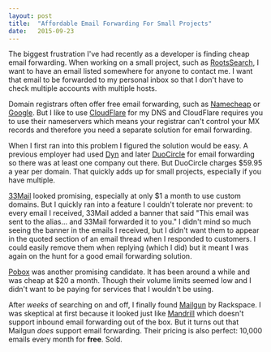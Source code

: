```yaml
---
layout: post
title:  "Affordable Email Forwarding For Small Projects"
date:   2015-09-23
---
```


The biggest frustration I've had recently as a developer is finding cheap email
forwarding. When working on a small project, such as [RootsSearch](https://rootssearch.io),
I want to have an email listed somewhere for anyone to contact me. I want that 
email to be forwarded to my personal inbox so that I don't have to check multiple
accounts with multiple hosts.

Domain registrars often offer free email forwarding, such as 
[Namecheap](https://www.namecheap.com/) or [Google](https://domains.google.com).
But I like to use [CloudFlare](https://www.cloudflare.com/) for my DNS and 
CloudFlare requires you to use their nameservers which means your registrar
can't control your MX records and therefore you need a separate solution for 
email forwarding.

When I first ran into this problem I figured the solution would be easy. A previous
employer had used [Dyn](http://dyn.com/email/dyn-email-forward/) and later
[DuoCircle](http://www.duocircle.com/services/email-forwarding) for email forwarding
so there was at least one company out there. But DuoCircle charges $59.95 a year
per domain. That quickly adds up for small projects, especially if you have multiple.

[33Mail](http://www.33mail.com/) looked promising, especially at only $1 a month
to use custom domains. But I quickly ran into a feature I couldn't tolerate nor
prevent: to every email I received, 33Mail added a banner that said 
"This email was sent to the alias... and 33Mail forwarded it to you." I didn't
mind so much seeing the banner in the emails I received, but I didn't want them to appear
in the quoted section of an email thread when I responded to customers. I could
easily remove them when replying (which I did) but it meant I was again on the
hunt for a good email forwarding solution.

[Pobox](https://www.pobox.com/pricing) was another promising candidate. It has
been around a while and was cheap at $20 a month. Though their volume limits 
seemed low and I didn't want to be paying for services that I wouldn't be using.

After _weeks_ of searching on and off, I finally found [Mailgun](https://mailgun.com)
by Rackspace. I was skeptical at first because it looked just like [Mandrill](http://mandrill.com/)
which doesn't support inbound email forwarding out of the box. But it turns out
that Mailgun _does_ support email forwarding. Their pricing is also perfect: 
10,000 emails every month for __free__. Sold.
